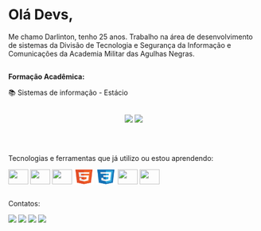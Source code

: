 <h1 align="left">Olá Devs,</h1>
<p>Me chamo Darlinton, tenho 25 anos. Trabalho na área de desenvolvimento de sistemas da Divisão de Tecnologia e Segurança da Informação e Comunicações da Academia Militar das Agulhas Negras.</p>

##

<div>
    <p><b>Formação Acadêmica:</b></p> 
  <p>📚 Sistemas de informação - Estácio</p>
</div>

##

<div align="center">
  <img height="160em" src="https://github-readme-stats.vercel.app/api?username=darlinton2000&show_icons=true&theme=chartreuse-dark&include_all_commits=true&count_private=true"/>
  <img height="160em" src="https://github-readme-stats.vercel.app/api/top-langs/?username=darlinton2000&layout=compact&langs_count=7&theme=chartreuse-dark&hide=jupyter%20notebook"/>
</div>

##

<div style="display: inline_block"><br>
  <p>Tecnologias e ferramentas que já utilizo ou estou aprendendo:</p>
  <img align="center" height="30" width="40" src="https://cdn.jsdelivr.net/gh/devicons/devicon/icons/php/php-plain.svg">
  <img align="center" height="30" width="40" src="https://cdn.jsdelivr.net/gh/devicons/devicon/icons/laravel/laravel-plain.svg">
  <img align="center" height="30" width="40" src="https://cdn.jsdelivr.net/gh/devicons/devicon/icons/docker/docker-original-wordmark.svg">
  <img align="center" height="30" width="40" src="https://raw.githubusercontent.com/devicons/devicon/master/icons/html5/html5-original.svg">
  <img align="center" height="30" width="40" src="https://raw.githubusercontent.com/devicons/devicon/master/icons/css3/css3-original.svg">
  <img align="center" height="30" width="40" src="https://cdn.jsdelivr.net/gh/devicons/devicon/icons/javascript/javascript-original.svg">
  <img align="center" height="30" width="40" src="https://cdn.jsdelivr.net/gh/devicons/devicon/icons/moodle/moodle-original.svg">
</div>

 ##

<div>
<p>Contatos:</p>
  <a href="https://www.facebook.com/darlintonluis.siqueira.7/" target="_blank"><img src="https://img.shields.io/badge/Facebook-1877F2?style=for-the-badge&logo=facebook&logoColor=white" target="_blank"></a>
  <a href="https://instagram.com/darlinton.luis" target="_blank"><img src="https://img.shields.io/badge/-Instagram-%23E4405F?style=for-the-badge&logo=instagram&logoColor=white" target="_blank"></a>
  <a href = "mailto:darlinton2000@gmail.com"><img src="https://img.shields.io/badge/-Gmail-%23333?style=for-the-badge&logo=gmail&logoColor=white" target="_blank"></a>
  <a href="https://www.linkedin.com/in/darlinton-luis-siqueira-570711207" target="_blank"><img src="https://img.shields.io/badge/-LinkedIn-%230077B5?style=for-the-badge&logo=linkedin&logoColor=white" target="_blank"></a>
</div>
